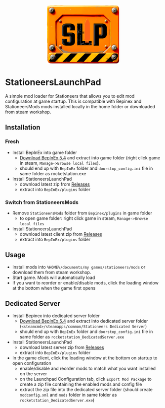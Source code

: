 <p align="center"><img src="docs/SLP_logo.png" /></p>

# StationeersLaunchPad

A simple mod loader for Stationeers that allows you to edit mod configuration at game startup. This is compatible with Bepinex and StationeersMods mods installed locally in the home folder or downloaded from steam workshop.

## Installation

### Fresh
- Install BepInEx into game folder
  - [Download BepInEx 5.4](https://github.com/BepInEx/BepInEx/releases/download/v5.4.23.3/BepInEx_win_x64_5.4.23.3.zip) and extract into game folder (right click game in steam, `Manage->Browse local files`).
  - should end up with `BepInEx` folder and `doorstop_config.ini` file in same folder as rocketstation.exe
- Install StationeersLaunchPad
  - download latest zip from [Releases](https://github.com/StationeersLaunchPad/StationeersLaunchPad/releases)
  - extract into `BepInEx/plugins` folder

### Switch from StationeersMods
- Remove `StationeersMods` folder from `Bepinex/plugins` in game folder
  - to open game folder: right click game in steam, `Manage->Browse local files`
- Install StationeersLaunchPad
  - download latest client zip from [Releases](https://github.com/StationeersLaunchPad/StationeersLaunchPad/releases)
  - extract into `BepInEx/plugins` folder

## Usage

- Install mods into `%HOME%/documents/my games/stationeers/mods` or download them from steam workshop.
- Start game. Mods will automatically load
- If you want to reorder or enable/disable mods, click the loading window at the bottom when the game first opens

## Dedicated Server

- Install Bepinex into dedicated server folder
  - [Download BepInEx 5.4](https://github.com/BepInEx/BepInEx/releases/download/v5.4.23.3/BepInEx_win_x64_5.4.23.3.zip) and extract into dedicated server folder (`<steamcmd>/steamapps/common/Stationeers Dedicated Server`)
  - should end up with `BepInEx` folder and `doorstop_config.ini` file in same folder as `rocketstation_DedicatedServer.exe`
- Install StationeersLaunchPad
  - download latest server zip from [Releases](https://github.com/StationeersLaunchPad/StationeersLaunchPad/releases)
  - extract into `BepInEx/plugins` folder
- In the game client, click the loading window at the bottom on startup to open configuration
  - enable/disable and reorder mods to match what you want installed on the server
  - on the Launchpad Configuration tab, click `Export Mod Package` to create a zip file containing the enabled mods and config file
  - extract the zip file into the dedicated server folder (should create `modconfig.xml` and `mods` folder in same folder as `rocketstation_DedicatedServer.exe`)